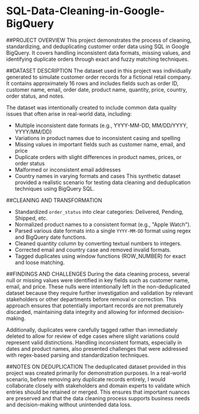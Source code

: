 # SQL-Data-Cleaning-in-Google-BigQuery

##PROJECT OVERVIEW
  This project demonstrates the process of cleaning, standardizing, and deduplicating customer order data using SQL in Google BigQuery. It covers handling inconsistent data formats, missing values, and identifying duplicate orders through exact and fuzzy matching techniques.

##DATASET DESCRIPTION
  The dataset used in this project was individually generated to simulate customer order records for a fictional retail company. It contains approximately 16 rows and includes fields such as order ID, customer name, email, order date, product name, quantity, price, country, order status, and notes.

The dataset was intentionally created to include common data quality issues that often arise in real-world data, including:
- Multiple inconsistent date formats (e.g., YYYY-MM-DD, MM/DD/YYYY, YYYY/MM/DD)
- Variations in product names due to inconsistent casing and spelling
- Missing values in important fields such as customer name, email, and price
- Duplicate orders with slight differences in product names, prices, or order status
- Malformed or inconsistent email addresses
- Country names in varying formats and cases
This synthetic dataset provided a realistic scenario for testing data cleaning and deduplication techniques using BigQuery SQL.

##CLEANING AND TRANSFORMATION
- Standardized `order_status` into clear categories: Delivered, Pending, Shipped, etc.  
- Normalized product names to a consistent format (e.g., "Apple Watch").  
- Parsed various date formats into a single `YYYY-MM-DD` format using regex and BigQuery date functions.  
- Cleaned quantity column by converting textual numbers to integers.  
- Corrected email and country case and removed invalid formats.  
- Tagged duplicates using window functions (ROW_NUMBER) for exact and loose matching.

##FINDINGS AND CHALLENGES
  During the data cleaning process, several null or missing values were identified in key fields such as customer name, email, and price. These nulls were intentionally left in the non-deduplicated dataset because they require further investigation and validation by relevant stakeholders or other departments before removal or correction. This approach ensures that potentially important records are not prematurely discarded, maintaining data integrity and allowing for informed decision-making.

  Additionally, duplicates were carefully tagged rather than immediately deleted to allow for review of edge cases where slight variations could represent valid distinctions. Handling inconsistent formats, especially in dates and product names, also presented challenges that were addressed with regex-based parsing and standardization techniques.

##NOTES ON DEDUPLICATION
  The deduplicated dataset provided in this project was created primarily for demonstration purposes. In a real-world scenario, before removing any duplicate records entirely, I would collaborate closely with stakeholders and domain experts to validate which entries should be retained or merged. This ensures that important nuances are preserved and that the data cleaning process supports business needs and decision-making without unintended data loss.
